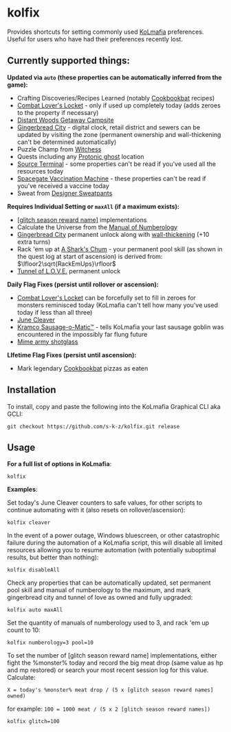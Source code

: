 # kolfix

Provides shortcuts for setting commonly used [KoLmafia](https://github.com/kolmafia/kolmafia/) preferences. Useful for users who have had their preferences recently lost.

## Currently supported things:

**Updated via `auto` (these properties can be automatically inferred from the game):**

- Crafting Discoveries/Recipes Learned (notably [Cookbookbat](https://kol.coldfront.net/thekolwiki/index.php/Cookbookbat) recipes)
- [Combat Lover's Locket](https://kol.coldfront.net/thekolwiki/index.php/Combat_lover%27s_locket) - only if used up completely today (adds zeroes to the property if necessary)
- [Distant Woods Getaway Campsite](https://kol.coldfront.net/thekolwiki/index.php/Your_Campsite_Away_From_Your_Campsite)
- [Gingerbread City](https://kol.coldfront.net/thekolwiki/index.php/Civic_Planning_Office) - digital clock, retail district and sewers can be updated by visiting the zone (permanent ownership and wall-thickening can't be determined automatically)
- Puzzle Champ from [Witchess](https://kol.coldfront.net/thekolwiki/index.php/Your_Witchess_Set)
- Quests including any [Protonic ghost](https://kol.coldfront.net/thekolwiki/index.php/Protonic_accelerator_pack) location
- [Source Terminal](https://kol.coldfront.net/thekolwiki/index.php/Source_Terminal) - some properties can't be read if you've used all the resources today
- [Spacegate Vaccination Machine](https://kol.coldfront.net/thekolwiki/index.php/Spacegate_Vaccination_Machine) - these properties can't be read if you've received a vaccine today
- Sweat from [Designer Sweatpants](https://kol.coldfront.net/thekolwiki/index.php/Designer_sweatpants)

**Requires Individual Setting or `maxAll` (if a maximum exists):**

- [\[glitch season reward name\]](https://kol.coldfront.net/thekolwiki/index.php/Glitch_season_reward_name) implementations
- Calculate the Universe from the [Manual of Numberology](https://kol.coldfront.net/thekolwiki/index.php/Manual_of_Numberology)
- [Gingerbread City](https://kol.coldfront.net/thekolwiki/index.php/Civic_Planning_Office) permanent unlock along with [wall-thickening](https://kol.coldfront.net/thekolwiki/index.php/Civic_Planning_Office) (+10 extra turns)
- Rack 'em up at [A Shark's Chum](https://kol.coldfront.net/thekolwiki/index.php/A_Shark's_Chum) - your permanent pool skill (as shown in the quest log at start of ascension) is derived from: $\lfloor2\sqrt{RackEmUps}\rfloor$
- [Tunnel of L.O.V.E.](https://kol.coldfront.net/thekolwiki/index.php/The_Tunnel_of_L.O.V.E.) permanent unlock

**Daily Flag Fixes (persist until rollover or ascension):**

- [Combat Lover's Locket](https://kol.coldfront.net/thekolwiki/index.php/Combat_lover%27s_locket) can be forcefully set to fill in zeroes for monsters reminisced today (KoLmafia can't tell how many you've used today if less than all three)
- [June Cleaver](https://kol.coldfront.net/thekolwiki/index.php/June_cleaver)
- [Kramco Sausage-o-Matic™](https://kol.coldfront.net/thekolwiki/index.php/Kramco_Sausage-o-Matic%E2%84%A2) - tells KoLmafia your last sausage goblin was encountered in the impossibly far flung future
- [Mime army shotglass](https://kol.coldfront.net/thekolwiki/index.php/Mime_army_shotglass)

**LIfetime Flag Fixes (persist until ascension):**

- Mark legendary [Cookbookbat](https://kol.coldfront.net/thekolwiki/index.php/Cookbookbat) pizzas as eaten

## Installation

To install, copy and paste the following into the KoLmafia Graphical CLI aka GCLI:

```
git checkout https://github.com/s-k-z/kolfix.git release
```

## Usage

**For a full list of options in KoLmafia**:

```
kolfix
```

**Examples**:

Set today's June Cleaver counters to safe values, for other scripts to continue automating with it (also resets on rollover/ascension):

```
kolfix cleaver
```

In the event of a power outage, Windows bluescreen, or other catastrophic failure during the automation of a KoLmafia script, this will disable all limited resources allowing you to resume automation (with potentially suboptimal results, but better than nothing):

```
kolfix disableAll
```

Check any properties that can be automatically updated, set permanent pool skill and manual of numberology to the maximum, and mark gingerbread city and tunnel of love as owned and fully upgraded:

```
kolfix auto maxAll
```

Set the quantity of manuals of numberology used to 3, and rack 'em up count to 10:

```
kolfix numberology=3 pool=10
```

To set the number of [glitch season reward name] implementations, either fight the %monster% today and record the big meat drop (same value as hp and mp restored) or search your most recent session log for this value. Calculate:

`X = today's %monster% meat drop / (5 x [glitch season reward names] owned)`

for example: `100 = 1000 meat / (5 x 2 [glitch season reward names])`

```
kolfix glitch=100
```
